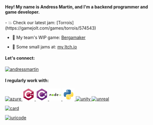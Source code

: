 <h4 align="left">Hey! My name is Andress Martin, and I'm a backend programmer and game developer.</h4>


<p align="left">
- 💥 Check our latest jam: [Torrois](https://gamejolt.com/games/torrois/574543)

- 🍊 My team's WIP game: [Bergamaker](https://github.com/AndressMartin/Bergamaker)

- 👾 Some small jams at: [my Itch.io](https://andressmartin.itch.io/)
  <br>
</p>


<h4 align="left">Let's connect:</h4>
<p align="left">
<a href="https://linkedin.com/in/andressmartin" target="blank"><img align="center" src="https://raw.githubusercontent.com/rahuldkjain/github-profile-readme-generator/master/src/images/icons/Social/linked-in-alt.svg" alt="andressmartin" height="30" width="40" /></a>
</p>

<h4 align="left">I regularly work with:</h4>
<p align="left"> <a href="https://azure.microsoft.com/en-in/" target="_blank"> <img src="https://www.vectorlogo.zone/logos/microsoft_azure/microsoft_azure-icon.svg" alt="azure" width="40" height="40"/> </a> <a href="https://www.w3schools.com/cpp/" target="_blank"> <img src="https://raw.githubusercontent.com/devicons/devicon/master/icons/cplusplus/cplusplus-original.svg" alt="cplusplus" width="40" height="40"/> </a> <a href="https://www.w3schools.com/cs/" target="_blank"> <img src="https://raw.githubusercontent.com/devicons/devicon/master/icons/csharp/csharp-original.svg" alt="csharp" width="40" height="40"/> </a> <a href="https://nodejs.org" target="_blank"> <img src="https://raw.githubusercontent.com/devicons/devicon/master/icons/nodejs/nodejs-original-wordmark.svg" alt="nodejs" width="40" height="40"/> </a> <a href="https://www.python.org" target="_blank"> <img src="https://raw.githubusercontent.com/devicons/devicon/master/icons/python/python-original.svg" alt="python" width="40" height="40"/> </a> <a href="https://unity.com/" target="_blank"> <img src="https://www.vectorlogo.zone/logos/unity3d/unity3d-icon.svg" alt="unity" width="40" height="40"/> </a> <a href="https://unrealengine.com/" target="_blank"> <img src="https://raw.githubusercontent.com/kenangundogan/fontisto/036b7eca71aab1bef8e6a0518f7329f13ed62f6b/icons/svg/brand/unreal-engine.svg" alt="unreal" width="40" height="40"/> </a> </p>

[![card](https://github-readme-stats.vercel.app/api?username=AndressMartin&theme=dracula)](https://github.com/iuricode/)

[![iuricode](https://github-readme-stats.vercel.app/api/top-langs/?username=AndressMartin&hide=html&layout=compact&theme=dracula)](https://github.com/iuricode/)
